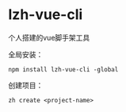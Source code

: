 # lzh-vue-cli
个人搭建的vue脚手架工具

全局安装：
```
npm install lzh-vue-cli -global
```

创建项目：
```
zh create <project-name>
```
